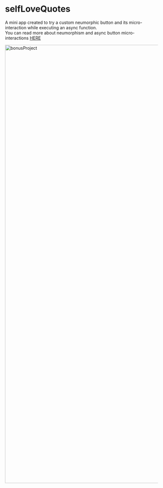 # selfLoveQuotes
A mini app created to try a custom neumorphic button and its micro-interaction while executing an async function.<br>
You can read more about neumorphism and async button micro-interactions <a href= "" > HERE </a>

<img width="1440" alt="bonusProject" src="https://user-images.githubusercontent.com/39759385/161817630-4448c099-15ab-40bd-ba35-0fc8118c0fe7.png">

